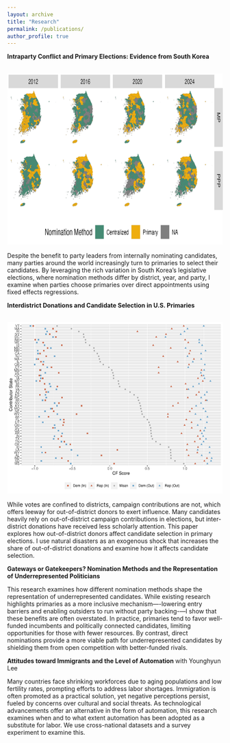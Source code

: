 ```yaml
---
layout: archive
title: "Research"
permalink: /publications/
author_profile: true
---
```


**Intraparty Conflict and Primary Elections: Evidence from South Korea**

<br/><img src='/images/csm_map2.png' width="600" height="400">

Despite the benefit to party leaders from internally nominating candidates, many parties around the world increasingly turn to primaries to select their candidates. By leveraging the rich variation in South Korea’s legislative elections, where nomination methods differ by district, year, and party, I examine when parties choose primaries over direct appointments using fixed effects regressions.

**Interdistrict Donations and Candidate Selection in U.S. Primaries**

<br/><img src='/images/cont_pattern.pdf' width="600" height="400">

While votes are confined to districts, campaign contributions are not, which offers leeway for out-of-district donors to exert influence. Many candidates heavily rely on out-of-district campaign contributions in elections, but inter-district donations have received less scholarly attention. This paper explores how out-of-district donors affect candidate selection in primary elections. I use natural disasters as an exogenous shock that increases the share of out-of-district donations and examine how it affects candidate selection.

**Gateways or Gatekeepers? Nomination Methods and the Representation of Underrepresented Politicians**



This research examines how different nomination methods shape the representation of underrepresented candidates. While existing research highlights primaries as a more inclusive mechanism—-lowering entry barriers and enabling outsiders to run without party backing-—I show that these benefits are often overstated. In practice, primaries tend to favor well-funded incumbents and politically connected candidates, limiting opportunities for those with fewer resources. By contrast, direct nominations provide a more viable path for underrepresented candidates by shielding them from open competition with better-funded rivals.

**Attitudes toward Immigrants and the Level of Automation** with Younghyun Lee

Many countries face shrinking workforces due to aging populations and low fertility rates, prompting efforts to address labor shortages. Immigration is often promoted as a practical solution, yet negative perceptions persist, fueled by concerns over cultural and social threats. As technological advancements offer an alternative in the form of automation, this research examines when and to what extent automation has been adopted as a substitute for labor. We use cross-national datasets and a survey experiment to examine this.